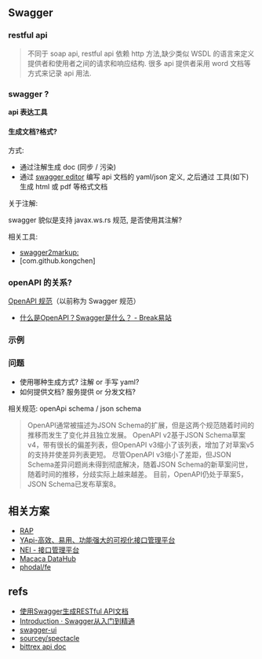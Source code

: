 ## Swagger



### restful api



> 不同于 soap api, restful api 依赖 http 方法,缺少类似 WSDL 的语言来定义提供者和使用者之间的请求和响应结构. 很多 api 提供者采用 word 文档等方式来记录 api 用法.


### swagger ?

**api 表达工具**

#### 生成文档?格式?

方式:


- 通过注解生成 doc (同步  / 污染)
- 通过 [swagger editor](http://editor.swagger.io/#/) 编写 api 文档的 yaml/json 定义, 之后通过 工具(如下) 生成 html 或 pdf 等格式文档


关于注解:

swagger 貌似是支持  javax.ws.rs 规范, 是否使用其注解?

相关工具:

- [swagger2markup:](https://github.com/Swagger2Markup/swagger2markup)
- [com.github.kongchen]

### openAPI 的关系?

[OpenAPI 规范](https://swagger.io/specification/)（以前称为 Swagger 规范）

- [什么是OpenAPI？Swagger是什么？ - Break易站](https://www.breakyizhan.com/swagger/2806.html)


### 示例




### 问题

- 使用哪种生成方式? 注解 or 手写 yaml?
- 如何提供文档? 服务提供 or 分发文档?

相关规范: openApi schema / json schema

> OpenAPI通常被描述为JSON Schema的扩展，但是这两个规范随着时间的推移而发生了变化并且独立发展。 OpenAPI v2基于JSON Schema草案v4，带有很长的偏差列表，但OpenAPI v3缩小了该列表，增加了对草案v5的支持并使差异列表更短。 尽管OpenAPI v3缩小了差距，但JSON Schema差异问题尚未得到彻底解决，随着JSON Schema的新草案问世，随着时间的推移，分歧实际上越来越差。 目前，OpenAPI仍处于草案5，JSON Schema已发布草案8。


## 相关方案

- [RAP](http://rap2.taobao.org/)
- [YApi-高效、易用、功能强大的可视化接口管理平台](http://yapi.demo.qunar.com/)
- [NEI - 接口管理平台](https://nei.netease.com/)
- [Macaca DataHub](https://macacajs.github.io/macaca-datahub/zh/)
- [phodal/fe](https://github.com/phodal/fe/blob/master/chapters/chapter-13.md)

## refs

- [使用Swagger生成RESTful API文档](https://www.xncoding.com/2017/06/09/web/swagger.html)
- [Introduction · Swagger从入门到精通](https://huangwenchao.gitbooks.io/swagger/content/)
- [swagger-ui](https://github.com/swagger-api/swagger-ui/blob/HEAD/docs/usage/installation.md)
- [sourcey/spectacle](https://github.com/sourcey/spectacle)
- [bittrex api doc](https://github.com/Bittrex/bittrex.github.io)